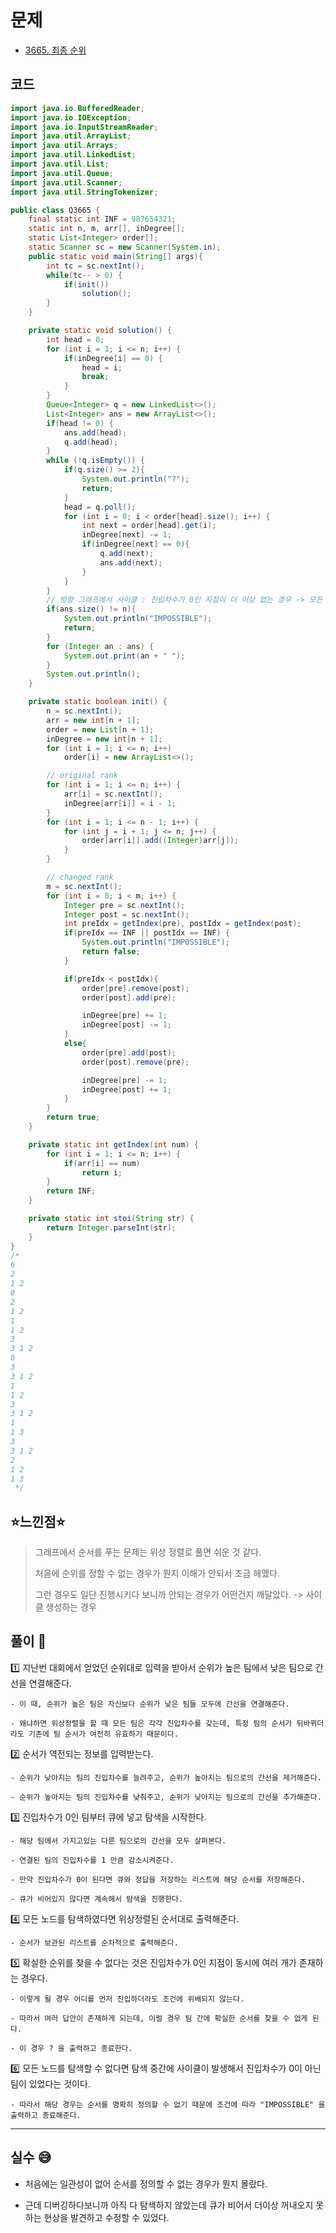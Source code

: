 # 문제
- [3665. 최종 순위](https://www.acmicpc.net/problem/3665)

## 코드
``` java
import java.io.BufferedReader;
import java.io.IOException;
import java.io.InputStreamReader;
import java.util.ArrayList;
import java.util.Arrays;
import java.util.LinkedList;
import java.util.List;
import java.util.Queue;
import java.util.Scanner;
import java.util.StringTokenizer;

public class Q3665 {
    final static int INF = 987654321;
    static int n, m, arr[], inDegree[];
    static List<Integer> order[];
    static Scanner sc = new Scanner(System.in);
    public static void main(String[] args){
        int tc = sc.nextInt();
        while(tc-- > 0) {
            if(init())
                solution();
        }
    }

    private static void solution() {
        int head = 0;
        for (int i = 1; i <= n; i++) {
            if(inDegree[i] == 0) {
                head = i;
                break;
            }
        }
        Queue<Integer> q = new LinkedList<>();
        List<Integer> ans = new ArrayList<>();
        if(head != 0) {
            ans.add(head);
            q.add(head);
        }
        while (!q.isEmpty()) {
            if(q.size() >= 2){
                System.out.println("?");
                return;
            }
            head = q.poll();
            for (int i = 0; i < order[head].size(); i++) {
                int next = order[head].get(i);
                inDegree[next] -= 1;
                if(inDegree[next] == 0){
                    q.add(next);
                    ans.add(next);
                }
            }
        }
        // 방향 그래프에서 사이클 : 진입차수가 0인 지점이 더 이상 없는 경우 -> 모든 지점 탐색 불가
        if(ans.size() != n){
            System.out.println("IMPOSSIBLE");
            return;
        }
        for (Integer an : ans) {
            System.out.print(an + " ");
        }
        System.out.println();
    }

    private static boolean init() {
        n = sc.nextInt();
        arr = new int[n + 1];
        order = new List[n + 1];
        inDegree = new int[n + 1];
        for (int i = 1; i <= n; i++)
            order[i] = new ArrayList<>();

        // original rank
        for (int i = 1; i <= n; i++) {
            arr[i] = sc.nextInt();
            inDegree[arr[i]] = i - 1;
        }
        for (int i = 1; i <= n - 1; i++) {
            for (int j = i + 1; j <= n; j++) {
                order[arr[i]].add((Integer)arr[j]);
            }
        }

        // changed rank
        m = sc.nextInt();
        for (int i = 0; i < m; i++) {
            Integer pre = sc.nextInt();
            Integer post = sc.nextInt();
            int preIdx = getIndex(pre), postIdx = getIndex(post);
            if(preIdx == INF || postIdx == INF) {
                System.out.println("IMPOSSIBLE");
                return false;
            }

            if(preIdx < postIdx){
                order[pre].remove(post);
                order[post].add(pre);

                inDegree[pre] += 1;
                inDegree[post] -= 1;
            }
            else{
                order[pre].add(post);
                order[post].remove(pre);

                inDegree[pre] -= 1;
                inDegree[post] += 1;
            }
        }
        return true;
    }

    private static int getIndex(int num) {
        for (int i = 1; i <= n; i++) {
            if(arr[i] == num)
                return i;
        }
        return INF;
    }

    private static int stoi(String str) {
        return Integer.parseInt(str);
    }
}
/*
6
2
1 2
0
2
1 2
1
1 2
3
3 1 2
0
3
3 1 2
1
1 2
3
3 1 2
1
1 3
3
3 1 2
2
1 2
1 3
 */
```


## ⭐️느낀점⭐️

> 그래프에서 순서를 푸는 문제는 위상 정렬로 풀면 쉬운 것 같다.
>
> 처음에 순위를 정할 수 없는 경우가 뭔지 이해가 안되서 조금 헤맸다.
> 
> 그런 경우도 일단 진행시키다 보니까 안되는 경우가 어떤건지 깨달았다. -> 사이클 생성하는 경우

## 풀이 📣

1️⃣ 지난번 대회에서 얻었던 순위대로 입력을 받아서 순위가 높은 팀에서 낮은 팀으로 간선을 연결해준다.

    - 이 때, 순위가 높은 팀은 자신보다 순위가 낮은 팀들 모두에 간선을 연결해준다.

    - 왜냐하면 위상정렬을 할 때 모든 팀은 각각 진입차수를 갖는데, 특정 팀의 순서가 뒤바뀌더라도 기존에 팀 순서가 여전히 유효하기 때문이다.


2️⃣ 순서가 역전되는 정보를 입력받는다.

    - 순위가 낮아지는 팀의 진입차수를 늘려주고, 순위가 높아지는 팀으로의 간선을 제거해준다.

    - 순위가 높아지는 팀의 진입차수를 낮춰주고, 순위가 낮아지는 팀으로의 간선을 추가해준다.


3️⃣ 진입차수가 0인 팀부터 큐에 넣고 탐색을 시작한다.

    - 해당 팀에서 가지고있는 다른 팀으로의 간선을 모두 살펴본다.

    - 연결된 팀의 진입차수를 1 만큼 감소시켜준다.

    - 만약 진입차수가 0이 된다면 큐와 정답을 저장하는 리스트에 해당 순서를 저장해준다.

    - 큐가 비어있지 않다면 계속해서 탐색을 진행한다.

4️⃣ 모든 노드를 탐색하였다면 위상정렬된 순서대로 출력해준다.

    - 순서가 보관된 리스트를 순차적으로 출력해준다.


5️⃣ 확실한 순위를 찾을 수 없다는 것은 진입차수가 0인 지점이 동시에 여러 개가 존재하는 경우다.

    - 이렇게 될 경우 어디를 먼저 진입하더라도 조건에 위배되지 않는다.

    - 따라서 여러 답안이 존재하게 되는데, 이럴 경우 팀 간에 확실한 순서를 찾을 수 없게 된다.

    - 이 경우 ? 을 출력하고 종료한다.


6️⃣ 모든 노드를 탐색할 수 없다면 탐색 중간에 사이클이 발생해서 진입차수가 0이 아닌 팀이 있었다는 것이다.

    - 따라서 해당 경우는 순서를 명확히 정의할 수 없기 때문에 조건에 따라 "IMPOSSIBLE" 을 출력하고 종료해준다.

<hr/>

## 실수 😅

- 처음에는 일관성이 없어 순서를 정의할 수 없는 경우가 뭔지 몰랐다.

- 근데 디버깅하다보니까 아직 다 탐색하지 않았는데 큐가 비어서 더이상 꺼내오지 못하는 현상을 발견하고 수정할 수 있었다.